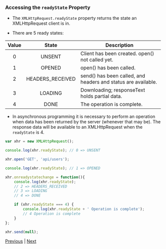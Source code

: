 ### Accessing the `readyState` Property
* The `XMLHttpRequest.readyState` property returns the state an XMLHttpRequest client is in.

* There are 5 ready states:

|Value|State|Description|
|:---:|:---:|---|
|0|UNSENT|Client has been created. open() not called yet.|
|1|OPENED|open() has been called.|
|2|HEADERS_RECEIVED|send() has been called, and headers and status are available.|
|3|LOADING|Downloading; responseText holds partial data.|
|4|DONE|The operation is complete.|

* In asynchronous programming it is necessary to perform an operation when data has been returned by the server (whenever that may be). The response data will be available to an XMLHttpRequest when the `readyState` is 4.

```javascript
var xhr = new XMLHttpRequest();

console.log(xhr.readyState); // 0 => UNSENT

xhr.open('GET', 'api/users');

console.log(xhr.readyState); // 1 => OPENED

xhr.onreadystatechange = function(){
	console.log(xhr.readyState);
	// 2 => HEADERS_RECEIVED
	// 3 => LOADING
	// 4 => DONE

	if (xhr.readyState === 4) {
		console.log(xhr.readyState + ' Operation is complete');
		// 4 Operation is complete
	}
};

xhr.send(null);
```

[Previous](onReadyStateChange.md) | [Next](status.md)
